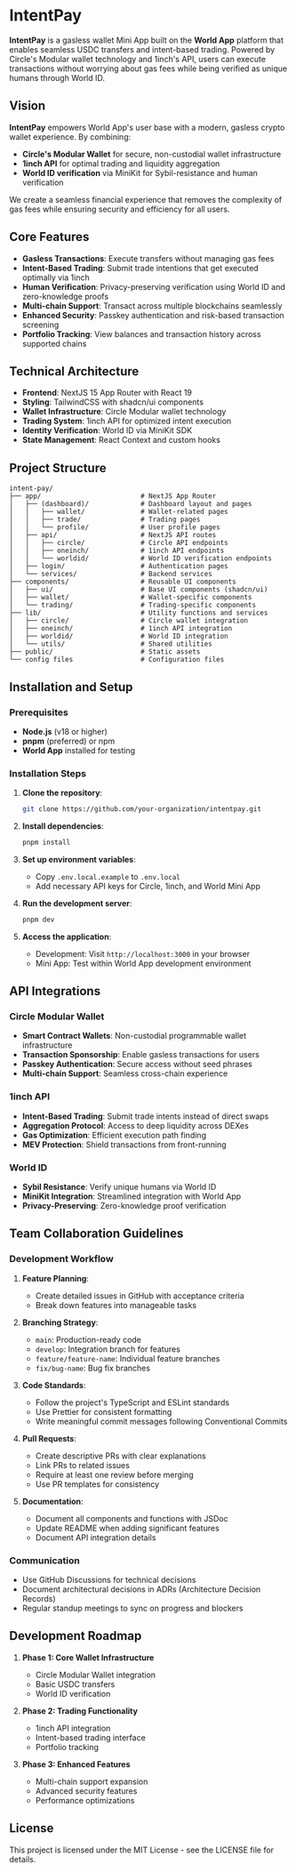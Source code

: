 # IntentPay

**IntentPay** is a gasless wallet Mini App built on the **World App** platform that enables seamless USDC transfers and intent-based trading. Powered by Circle's Modular wallet technology and 1inch's API, users can execute transactions without worrying about gas fees while being verified as unique humans through World ID.

## Vision

**IntentPay** empowers World App's user base with a modern, gasless crypto wallet experience. By combining:

- **Circle's Modular Wallet** for secure, non-custodial wallet infrastructure
- **1inch API** for optimal trading and liquidity aggregation
- **World ID verification** via MiniKit for Sybil-resistance and human verification

We create a seamless financial experience that removes the complexity of gas fees while ensuring security and efficiency for all users.

## Core Features

- **Gasless Transactions**: Execute transfers without managing gas fees
- **Intent-Based Trading**: Submit trade intentions that get executed optimally via 1inch
- **Human Verification**: Privacy-preserving verification using World ID and zero-knowledge proofs
- **Multi-chain Support**: Transact across multiple blockchains seamlessly
- **Enhanced Security**: Passkey authentication and risk-based transaction screening
- **Portfolio Tracking**: View balances and transaction history across supported chains

## Technical Architecture

- **Frontend**: NextJS 15 App Router with React 19
- **Styling**: TailwindCSS with shadcn/ui components
- **Wallet Infrastructure**: Circle Modular wallet technology
- **Trading System**: 1inch API for optimized intent execution
- **Identity Verification**: World ID via MiniKit SDK
- **State Management**: React Context and custom hooks

## Project Structure

```
intent-pay/
├── app/                         # NextJS App Router
│   ├── (dashboard)/             # Dashboard layout and pages
│   │   ├── wallet/              # Wallet-related pages
│   │   ├── trade/               # Trading pages
│   │   └── profile/             # User profile pages
│   ├── api/                     # NextJS API routes
│   │   ├── circle/              # Circle API endpoints
│   │   ├── oneinch/             # 1inch API endpoints
│   │   └── worldid/             # World ID verification endpoints
│   ├── login/                   # Authentication pages
│   └── services/                # Backend services
├── components/                  # Reusable UI components
│   ├── ui/                      # Base UI components (shadcn/ui)
│   ├── wallet/                  # Wallet-specific components
│   └── trading/                 # Trading-specific components
├── lib/                         # Utility functions and services
│   ├── circle/                  # Circle wallet integration
│   ├── oneinch/                 # 1inch API integration
│   ├── worldid/                 # World ID integration
│   └── utils/                   # Shared utilities
├── public/                      # Static assets
└── config files                 # Configuration files
```

## Installation and Setup

### Prerequisites
- **Node.js** (v18 or higher)
- **pnpm** (preferred) or npm
- **World App** installed for testing

### Installation Steps
1. **Clone the repository**:
   ```bash
   git clone https://github.com/your-organization/intentpay.git
   ```

2. **Install dependencies**:
   ```bash
   pnpm install
   ```

3. **Set up environment variables**:
   - Copy `.env.local.example` to `.env.local`
   - Add necessary API keys for Circle, 1inch, and World Mini App

4. **Run the development server**:
   ```bash
   pnpm dev
   ```

5. **Access the application**:
   - Development: Visit `http://localhost:3000` in your browser
   - Mini App: Test within World App development environment

## API Integrations

### Circle Modular Wallet
- **Smart Contract Wallets**: Non-custodial programmable wallet infrastructure
- **Transaction Sponsorship**: Enable gasless transactions for users
- **Passkey Authentication**: Secure access without seed phrases
- **Multi-chain Support**: Seamless cross-chain experience

### 1inch API
- **Intent-Based Trading**: Submit trade intents instead of direct swaps
- **Aggregation Protocol**: Access to deep liquidity across DEXes
- **Gas Optimization**: Efficient execution path finding
- **MEV Protection**: Shield transactions from front-running

### World ID
- **Sybil Resistance**: Verify unique humans via World ID
- **MiniKit Integration**: Streamlined integration with World App
- **Privacy-Preserving**: Zero-knowledge proof verification

## Team Collaboration Guidelines

### Development Workflow
1. **Feature Planning**:
   - Create detailed issues in GitHub with acceptance criteria
   - Break down features into manageable tasks

2. **Branching Strategy**:
   - `main`: Production-ready code
   - `develop`: Integration branch for features
   - `feature/feature-name`: Individual feature branches
   - `fix/bug-name`: Bug fix branches

3. **Code Standards**:
   - Follow the project's TypeScript and ESLint standards
   - Use Prettier for consistent formatting
   - Write meaningful commit messages following Conventional Commits

4. **Pull Requests**:
   - Create descriptive PRs with clear explanations
   - Link PRs to related issues
   - Require at least one review before merging
   - Use PR templates for consistency

5. **Documentation**:
   - Document all components and functions with JSDoc
   - Update README when adding significant features
   - Document API integration details

### Communication
- Use GitHub Discussions for technical decisions
- Document architectural decisions in ADRs (Architecture Decision Records)
- Regular standup meetings to sync on progress and blockers

## Development Roadmap

1. **Phase 1: Core Wallet Infrastructure**
   - Circle Modular Wallet integration
   - Basic USDC transfers
   - World ID verification

2. **Phase 2: Trading Functionality**
   - 1inch API integration
   - Intent-based trading interface
   - Portfolio tracking

3. **Phase 3: Enhanced Features**
   - Multi-chain support expansion
   - Advanced security features
   - Performance optimizations

## License

This project is licensed under the MIT License - see the LICENSE file for details.
